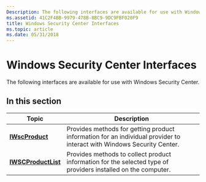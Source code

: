 ```yaml
---
Description: The following interfaces are available for use with Windows Security Center.
ms.assetid: 41C2F4BB-9979-478B-8BC9-9DC9FBF020F9
title: Windows Security Center Interfaces
ms.topic: article
ms.date: 05/31/2018
---
```


# Windows Security Center Interfaces

The following interfaces are available for use with Windows Security Center.

## In this section



| Topic                                                 | Description                                                                                                                      |
|-------------------------------------------------------|----------------------------------------------------------------------------------------------------------------------------------|
| [**IWscProduct**](/windows/desktop/api/Iwscapi/nn-iwscapi-iwscproduct)<br/>         | Provides methods for getting product information for an individual provider to interact with Windows Security Center.<br/> |
| [**IWSCProductList**](/windows/desktop/api/iwscapi/nn-iwscapi-iwscproductlist)<br/> | Provides methods to collect product information for the selected type of providers installed on the computer.<br/>         |



 

 

 




